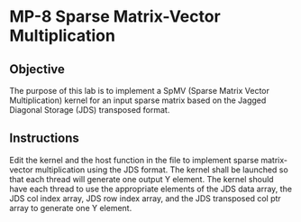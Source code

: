 # MP-8 Sparse Matrix-Vector Multiplication

## Objective
The purpose of this lab is to implement a SpMV (Sparse Matrix Vector Multiplication) kernel for an input sparse matrix based on the Jagged Diagonal Storage (JDS) transposed format.

## Instructions

Edit the kernel and the host function in the file to implement sparse matrix-vector multiplication using the JDS format. The kernel shall be launched so that each thread will generate one output Y element. The kernel should have each thread to use the appropriate elements of the JDS data array, the JDS col index array, JDS row index array, and the JDS transposed col ptr array to generate one Y element.
